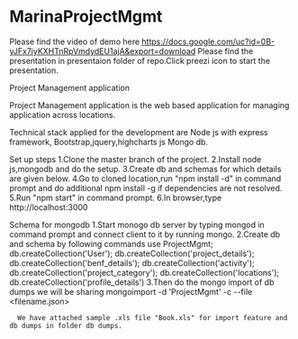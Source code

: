 # MarinaProjectMgmt

Please find the video of demo here https://docs.google.com/uc?id=0B-yJFx7iyKXHTnRpVmdydEU1ajA&export=download
Please find the presentation in presentaion folder of repo.Click preezi icon to start the presentation.

Project Management application 

Project Management application is the web based application for managing application across locations.

Technical stack applied for the development are
             Node js with express framework,
             Bootstrap,jquery,highcharts js
             Mongo db.

Set up steps
      1.Clone the master branch of the project.
      2.Install node js,mongodb and do the setup.
      3.Create db and schemas for which details are given below.
      4.Go to cloned location,run "npm install -d" in command prompt and do additional npm install -g <middleware> if dependencies are not resolved.
      5.Run "npm start" in  command prompt.
      6.In browser,type http://localhost:3000
      
 Schema for mongodb
    1.Start monogo db server by typing mongod in command prompt and connect client to it by running mongo.
    2.Create db and schema by following commands
          use ProjectMgmt;
          db.createCollection('User');
          db.createCollection('project_details');   
          db.createCollection('benf_details');
          db.createCollection('activity');
          db.createCollection('project_category');
          db.createCollection('locations');
          db.createCollection('profile_details')
    3.Then do the mongo import of db dumps we will be sharing
         mongoimport -d 'ProjectMgmt' -c <collection name> --file <filename.json>
      
      We have attached sample .xls file "Book.xls" for import feature and db dumps in folder db dumps.
          
             
